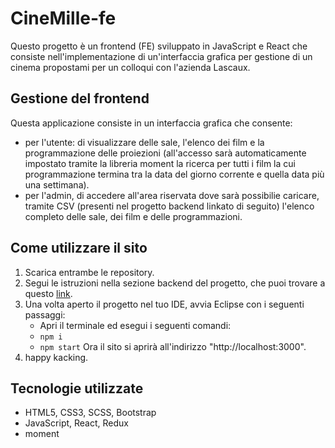 # CineMille-fe

Questo progetto è un frontend (FE) sviluppato in JavaScript e React che consiste nell'implementazione di un'interfaccia grafica per gestione di un cinema propostami per un colloqui con l'azienda Lascaux.

## Gestione del frontend

Questa applicazione consiste in un interfaccia grafica che consente:
- per l'utente: di visualizzare delle sale, l'elenco dei film e la programmazione delle proiezioni (all'accesso sarà automaticamente impostato tramite la libreria moment la ricerca per tutti i film la cui programmazione termina tra la data del giorno corrente e quella data più una settimana).
- per l'admin, di accedere all'area riservata dove sarà possibilie caricare, tramite CSV (presenti nel progetto backend linkato di seguito) l'elenco completo delle sale, dei film e delle programmazioni.

## Come utilizzare il sito

1. Scarica entrambe le repository.
2. Segui le istruzioni nella sezione backend del progetto, che puoi trovare a questo [link](https://github.com/VincenzoDePascale/CineMille-be).
3. Una volta aperto il progetto nel tuo IDE, avvia Eclipse con i seguenti passaggi:
   - Apri il terminale ed esegui i seguenti comandi:
   - `npm i`
   - `npm start`
   Ora il sito si aprirà all'indirizzo "http://localhost:3000".
4. happy kacking.

## Tecnologie utilizzate

- HTML5, CSS3, SCSS, Bootstrap
- JavaScript, React, Redux
- moment
